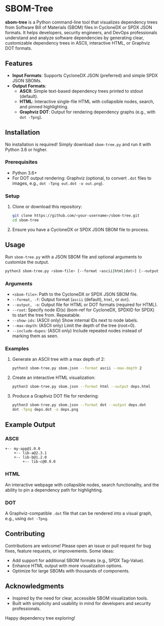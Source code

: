 # SBOM-Tree

**sbom-tree** is a Python command-line tool that visualizes dependency trees from Software Bill of Materials (SBOM) files in CycloneDX or SPDX JSON formats. It helps developers, security engineers, and DevOps professionals understand and analyze software dependencies by generating clear, customizable dependency trees in ASCII, interactive HTML, or Graphviz DOT formats.

## Features

- **Input Formats**: Supports CycloneDX JSON (preferred) and simple SPDX JSON SBOMs.
- **Output Formats**:
  - **ASCII**: Simple text-based dependency trees printed to stdout (default).
  - **HTML**: Interactive single-file HTML with collapsible nodes, search, and pinned highlighting.
  - **Graphviz DOT**: Output for rendering dependency graphs (e.g., with `dot -Tpng`).

## Installation

No installation is required! Simply download `sbom-tree.py` and run it with Python 3.6 or higher.

### Prerequisites
- Python 3.6+
- For DOT output rendering: Graphviz (optional, to convert `.dot` files to images, e.g., `dot -Tpng out.dot -o out.png`).

### Setup
1. Clone or download this repository:
   ```bash
   git clone https://github.com/<your-username>/sbom-tree.git
   cd sbom-tree
   ```
2. Ensure you have a CycloneDX or SPDX JSON SBOM file to process.

## Usage

Run `sbom-tree.py` with a JSON SBOM file and optional arguments to customize the output.

```bash
python3 sbom-tree.py <sbom-file> [--format <ascii|html|dot>] [--output <file>] [options]
```

### Arguments
- `<sbom-file>`: Path to the CycloneDX or SPDX JSON SBOM file.
- `--format, -f`: Output format (`ascii` (default), `html`, or `dot`).
- `--output, -o`: Output file for HTML or DOT formats (required for HTML).
- `--root`: Specify node ID(s) (bom-ref for CycloneDX, SPDXID for SPDX) to start the tree from. Repeatable.
- `--show-ids`: (ASCII only) Show internal IDs next to node labels.
- `--max-depth`: (ASCII only) Limit the depth of the tree (root=0).
- `--include-dupes`: (ASCII only) Include repeated nodes instead of marking them as seen.

### Examples
1. Generate an ASCII tree with a max depth of 2:
   ```bash
   python3 sbom-tree.py sbom.json --format ascii --max-depth 2
   ```
2. Create an interactive HTML visualization:
   ```bash
   python3 sbom-tree.py sbom.json --format html --output deps.html
   ```
3. Produce a Graphviz DOT file for rendering:
   ```bash
   python3 sbom-tree.py sbom.json --format dot --output deps.dot
   dot -Tpng deps.dot -o deps.png
   ```

## Example Output

### ASCII
```
+-- my-app@1.0.0
    +-- lib-a@2.3.1
    +-- lib-b@1.2.0
        +-- lib-c@0.9.0
```

### HTML
An interactive webpage with collapsible nodes, search functionality, and the ability to pin a dependency path for highlighting.

### DOT
A Graphviz-compatible `.dot` file that can be rendered into a visual graph, e.g., using `dot -Tpng`.

## Contributing

Contributions are welcome! Please open an issue or pull request for bug fixes, feature requests, or improvements. Some ideas:
- Add support for additional SBOM formats (e.g., SPDX Tag-Value).
- Enhance HTML output with more visualization options.
- Optimize for large SBOMs with thousands of components.

## Acknowledgments

- Inspired by the need for clear, accessible SBOM visualization tools.
- Built with simplicity and usability in mind for developers and security professionals.

Happy dependency tree exploring!
